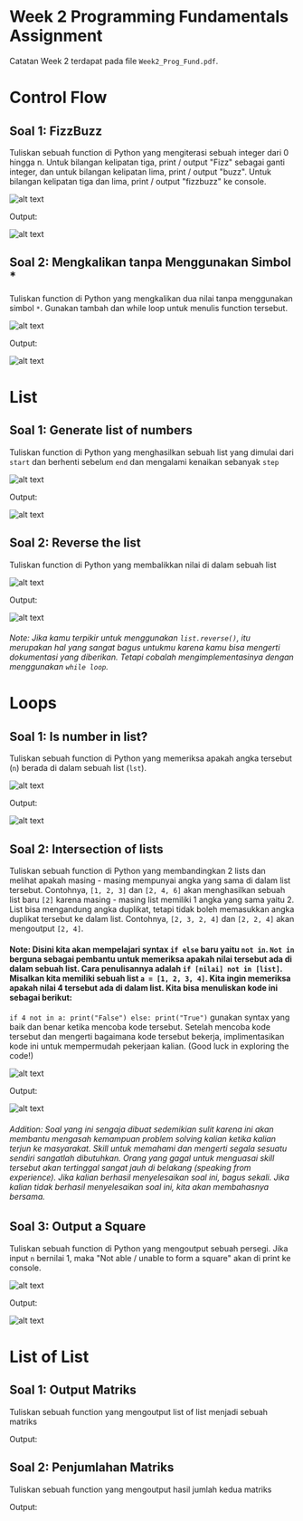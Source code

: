 # Week 2 Programming Fundamentals Assignment
Catatan Week 2 terdapat pada file `Week2_Prog_Fund.pdf`.

# Control Flow
## Soal 1: FizzBuzz
Tuliskan sebuah function di Python yang mengiterasi sebuah integer dari 0 hingga n. Untuk bilangan kelipatan tiga, print / output "Fizz" sebagai ganti integer, dan untuk bilangan kelipatan lima, print / output "buzz". Untuk bilangan kelipatan tiga dan lima, print / output "fizzbuzz" ke console.

![alt text](https://github.com/winstencoellins/programming-fundamentals-with-python/blob/main/Week2/images/assgn_control_flow1.png)

Output:


![alt text](https://github.com/winstencoellins/programming-fundamentals-with-python/blob/main/Week2/images/fizzbuzz_output.png)

## Soal 2: Mengkalikan tanpa Menggunakan Simbol *
Tuliskan function di Python yang mengkalikan dua nilai tanpa menggunakan simbol `*`. Gunakan tambah dan while loop untuk menulis function tersebut.

![alt text](https://github.com/winstencoellins/programming-fundamentals-with-python/blob/main/Week2/images/assgn_control_flow2.png)

Output:

![alt text](https://github.com/winstencoellins/programming-fundamentals-with-python/blob/main/Week2/images/multiply_output.png)

# List
## Soal 1: Generate list of numbers
Tuliskan function di Python yang menghasilkan sebuah list yang dimulai dari `start` dan berhenti sebelum `end` dan mengalami kenaikan sebanyak `step`

![alt text](https://github.com/winstencoellins/programming-fundamentals-with-python/blob/main/Week2/images/assgn_list1.png)

Output:

![alt text](https://github.com/winstencoellins/programming-fundamentals-with-python/blob/main/Week2/images/generate_list_output.png)

## Soal 2: Reverse the list
Tuliskan function di Python yang membalikkan nilai di dalam sebuah list

![alt text](https://github.com/winstencoellins/programming-fundamentals-with-python/blob/main/Week2/images/assgn_list2.png)

Output:

![alt text](https://github.com/winstencoellins/programming-fundamentals-with-python/blob/main/Week2/images/reverse_list_output.png)

###### Note: Jika kamu terpikir untuk menggunakan `list.reverse()`, itu merupakan hal yang sangat bagus untukmu karena kamu bisa mengerti dokumentasi yang diberikan. Tetapi cobalah mengimplementasinya dengan menggunakan `while loop`.

# Loops
## Soal 1: Is number in list?
Tuliskan sebuah function di Python yang memeriksa apakah angka tersebut (`n`) berada di dalam sebuah list (`lst`).

![alt text](https://github.com/winstencoellins/programming-fundamentals-with-python/blob/main/Week2/images/loops_1.png)

Output:

![alt text](https://github.com/winstencoellins/programming-fundamentals-with-python/blob/main/Week2/images/is_in_list.png)

## Soal 2: Intersection of lists
Tuliskan sebuah function di Python yang membandingkan 2 lists dan melihat apakah masing - masing mempunyai angka yang sama di dalam list tersebut. Contohnya, `[1, 2, 3]` dan `[2, 4, 6]` akan menghasilkan sebuah list baru `[2]` karena masing - masing list memiliki 1 angka yang sama yaitu 2. List bisa mengandung angka duplikat, tetapi tidak boleh memasukkan angka duplikat tersebut ke dalam list. Contohnya, `[2, 3, 2, 4]` dan `[2, 2, 4]` akan mengoutput `[2, 4]`.

#### Note: Disini kita akan mempelajari syntax `if else` baru yaitu `not in`. `Not in` berguna sebagai pembantu untuk memeriksa apakah nilai tersebut ada di dalam sebuah list. Cara penulisannya adalah `if [nilai] not in [list]`. Misalkan kita memiliki sebuah list `a = [1, 2, 3, 4]`. Kita ingin memeriksa apakah nilai 4 tersebut ada di dalam list. Kita bisa menuliskan kode ini sebagai berikut:

`if 4 not in a: print("False") else: print("True")` gunakan syntax yang baik dan benar ketika mencoba kode tersebut. Setelah mencoba kode tersebut dan mengerti bagaimana kode tersebut bekerja, implimentasikan kode ini untuk mempermudah pekerjaan kalian. (Good luck in exploring the code!)

![alt text](https://github.com/winstencoellins/programming-fundamentals-with-python/blob/main/Week2/images/loops_2.png)

Output:

![alt text](https://github.com/winstencoellins/programming-fundamentals-with-python/blob/main/Week2/images/intersection.png)

###### Addition: Soal yang ini sengaja dibuat sedemikian sulit karena ini akan membantu mengasah kemampuan problem solving kalian ketika kalian terjun ke masyarakat. Skill untuk memahami dan mengerti segala sesuatu sendiri sangatlah dibutuhkan. Orang yang gagal untuk menguasai skill tersebut akan tertinggal sangat jauh di belakang (speaking from experience). Jika kalian berhasil menyelesaikan soal ini, bagus sekali. Jika kalian tidak berhasil menyelesaikan soal ini, kita akan membahasnya bersama.

## Soal 3: Output a Square
Tuliskan sebuah function di Python yang mengoutput sebuah persegi. Jika input `n` bernilai 1, maka "Not able / unable to form a square" akan di print ke console.

![alt text](https://github.com/winstencoellins/programming-fundamentals-with-python/blob/main/Week2/images/loops_3.png)

Output:

![alt text](https://github.com/winstencoellins/programming-fundamentals-with-python/blob/main/Week2/images/square.png)

# List of List
## Soal 1: Output Matriks

Tuliskan sebuah function yang mengoutput list of list menjadi sebuah matriks

Output:


## Soal 2: Penjumlahan Matriks

Tuliskan sebuah function yang mengoutput hasil jumlah kedua matriks

Output:
